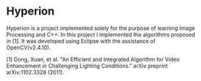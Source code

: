 # Hyperion
Hyperion is a project implemented solely for the purpose of learning Image Processing and C++. In this project I implemented the algorithms proposed in [1]. It was developed using Eclipse with the assistance of OpenCV(v2.4.10).



[1] Dong, Xuan, et al. "An Efficient and Integrated Algorithm for Video Enhancement in Challenging Lighting Conditions." arXiv preprint arXiv:1102.3328 (2011).
